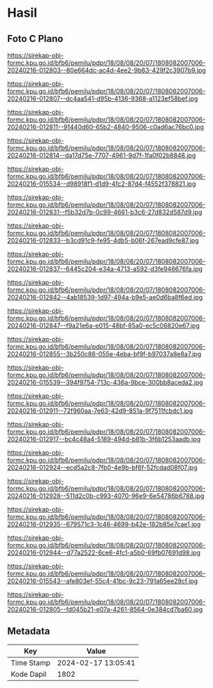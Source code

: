 # Hasil

## Foto C Plano

https://sirekap-obj-formc.kpu.go.id/bfb6/pemilu/pdpr/18/08/08/20/07/1808082007006-20240216-012803--80e664dc-ac4d-4ee2-9b63-429f2c3907b9.jpg

https://sirekap-obj-formc.kpu.go.id/bfb6/pemilu/pdpr/18/08/08/20/07/1808082007006-20240216-012807--dc4aa541-d95b-4136-9368-a1123ef58bef.jpg

https://sirekap-obj-formc.kpu.go.id/bfb6/pemilu/pdpr/18/08/08/20/07/1808082007006-20240216-012811--91440d60-65b2-4840-9506-c0ad6ac76bc0.jpg

https://sirekap-obj-formc.kpu.go.id/bfb6/pemilu/pdpr/18/08/08/20/07/1808082007006-20240216-012814--da17d75e-7707-4961-9d7f-1fa0f02b8848.jpg

https://sirekap-obj-formc.kpu.go.id/bfb6/pemilu/pdpr/18/08/08/20/07/1808082007006-20240216-015534--d98918f1-d1d9-4fc2-87d4-f4552f378821.jpg

https://sirekap-obj-formc.kpu.go.id/bfb6/pemilu/pdpr/18/08/08/20/07/1808082007006-20240216-012831--f5b32d7b-0c99-4661-b3c6-27d832d587d9.jpg

https://sirekap-obj-formc.kpu.go.id/bfb6/pemilu/pdpr/18/08/08/20/07/1808082007006-20240216-012833--b3cd91c9-fe95-4db5-b06f-267ead9cfe87.jpg

https://sirekap-obj-formc.kpu.go.id/bfb6/pemilu/pdpr/18/08/08/20/07/1808082007006-20240216-012837--6445c204-e34a-4713-a592-d3fe946676fa.jpg

https://sirekap-obj-formc.kpu.go.id/bfb6/pemilu/pdpr/18/08/08/20/07/1808082007006-20240216-012842--4ab18539-1d97-494a-b9e5-ae0d6ba8f6ed.jpg

https://sirekap-obj-formc.kpu.go.id/bfb6/pemilu/pdpr/18/08/08/20/07/1808082007006-20240216-012847--f9a21e6a-e015-48bf-85a0-ec5c06820e67.jpg

https://sirekap-obj-formc.kpu.go.id/bfb6/pemilu/pdpr/18/08/08/20/07/1808082007006-20240216-012855--3b250c86-055e-4eba-bf9f-b97037a8e8a7.jpg

https://sirekap-obj-formc.kpu.go.id/bfb6/pemilu/pdpr/18/08/08/20/07/1808082007006-20240216-015539--394f9754-713c-436a-9bce-300bb8aceda2.jpg

https://sirekap-obj-formc.kpu.go.id/bfb6/pemilu/pdpr/18/08/08/20/07/1808082007006-20240216-012911--72f960aa-7e63-42d9-851a-9f7511fcbdc1.jpg

https://sirekap-obj-formc.kpu.go.id/bfb6/pemilu/pdpr/18/08/08/20/07/1808082007006-20240216-012917--bc4c48a4-5189-494d-b81b-3f6b1253aadb.jpg

https://sirekap-obj-formc.kpu.go.id/bfb6/pemilu/pdpr/18/08/08/20/07/1808082007006-20240216-012924--ecd5a2c8-7fb0-4e9b-bf6f-52fcdad08f07.jpg

https://sirekap-obj-formc.kpu.go.id/bfb6/pemilu/pdpr/18/08/08/20/07/1808082007006-20240216-012928--511d2c0b-c993-4070-96e9-6e54786b6788.jpg

https://sirekap-obj-formc.kpu.go.id/bfb6/pemilu/pdpr/18/08/08/20/07/1808082007006-20240216-012935--679571c3-1c46-4699-b42e-182b85e7cae1.jpg

https://sirekap-obj-formc.kpu.go.id/bfb6/pemilu/pdpr/18/08/08/20/07/1808082007006-20240216-012944--d77a2522-6ce6-4fc1-a5b0-69fb07691d98.jpg

https://sirekap-obj-formc.kpu.go.id/bfb6/pemilu/pdpr/18/08/08/20/07/1808082007006-20240216-015543--afe803ef-55c4-41bc-9c23-791a65ee28cf.jpg

https://sirekap-obj-formc.kpu.go.id/bfb6/pemilu/pdpr/18/08/08/20/07/1808082007006-20240216-012805--fd045b21-e07a-4261-8564-0e384cd7ba60.jpg


## Metadata

| Key        | Value               |
| ---------- | ------------------- |
| Time Stamp | 2024-02-17 13:05:41 |
| Kode Dapil | 1802                |



